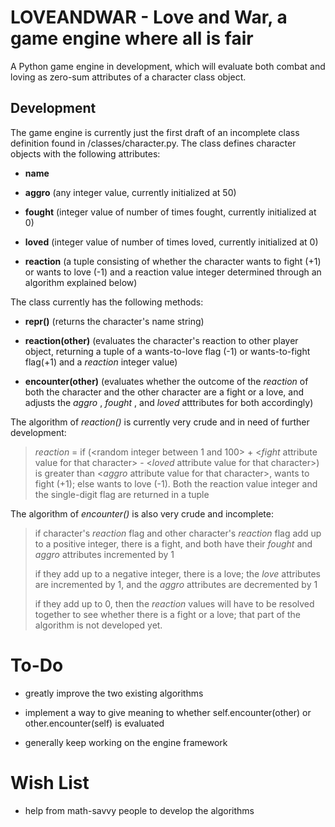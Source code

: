 # LOVEANDWAR - Love and War, a game engine where all is fair

A Python game engine in development, which will evaluate both combat and loving as zero-sum attributes of a character class object.

## Development

The game engine is currently just the first draft of an incomplete class definition found in /classes/character.py. The class defines character objects with the following attributes:

- **name**

- **aggro** (any integer value, currently initialized at 50)

- **fought** (integer value of number of times fought, currently initialized at 0)

- **loved** (integer value of number of times loved, currently initialized at 0)

- **reaction** (a tuple consisting of whether the character wants to fight (+1) or wants to love (-1) and a reaction value integer determined through an algorithm explained below)

The class currently has the following methods:

- **__repr__()** (returns the character's name string)

- **reaction(other)** (evaluates the character's reaction to other player object, returning a tuple of a wants-to-love flag (-1) or wants-to-fight flag(+1) and a *reaction* integer value)

- **encounter(other)** (evaluates whether the outcome of the *reaction* of both the character and the other character are a fight or a love, and adjusts the *aggro* , *fought* , and *loved* atttributes for both accordingly)

The algorithm of *reaction()* is currently very crude and in need of further development:

> *reaction* = if (<random integer between 1 and 100> + <*fight* attribute value for that character> - <*loved* attribute value for that character>) is greater than <*aggro* attribute value for that character>, wants to fight (+1); else wants to love (-1). Both the reaction value integer and the single-digit flag are returned in a tuple

The algorithm of *encounter()* is also very crude and incomplete:

> if character's *reaction* flag and other character's *reaction* flag add up to a positive integer, there is a fight, and both have their *fought* and *aggro* attributes incremented by 1
>
> if they add up to a negative integer, there is a love; the *love* attributes are incremented by 1, and the *aggro* attributes are decremented by 1
>
> if they add up to 0, then the *reaction* values will have to be resolved together to see whether there is a fight or a love; that part of the algorithm is not developed yet.

# To-Do

- greatly improve the two existing algorithms

- implement a way to give meaning to whether self.encounter(other) or other.encounter(self) is evaluated

- generally keep working on the engine framework

# Wish List

- help from math-savvy people to develop the algorithms